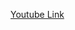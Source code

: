 [Youtube Link](https://www.youtube.com/watch?v=4P_qsKMsE2E&list=PLGTgQIsun7ueGTRzDlBWqgX6xBlMce-QC&index=1)